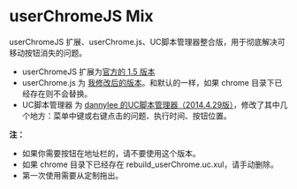 userChromeJS Mix
=================

userChromeJS 扩展、userChrome.js、UC脚本管理器整合版，用于彻底解决可移动按钮消失的问题。

 - userChromeJS 扩展为[官方的 1.5 版本](http://userchromejs.mozdev.org/)
 - userChrome.js 为 [我修改后的版本](https://github.com/ywzhaiqi/userChromeJS/blob/master/userChrome.js)。和默认的一样，如果 chrome 目录下已经存在则不会替换。
 - UC脚本管理器 为 [dannylee 的UC脚本管理器（2014.4.29版）](https://g.mozest.com/thread-41292-1-4)，修改了其中几个地方：菜单中键或右键点击的问题、执行时间、按钮位置。

**注：**

 - 如果你需要按钮在地址栏的，请不要使用这个版本。
 - 如果 chrome 目录下已经存在 rebuild_userChrome.uc.xul，请手动删除。
 - 第一次使用需要从定制拖出。